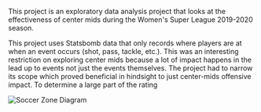 This project is an exploratory data analysis project that looks at the effectiveness of center mids during the Women's Super League 2019-2020 season.

This project uses Statsbomb data that only records where players are at when an event occurs (shot, pass, tackle, etc.). This was an interesting restriction on exploring center mids because a lot of impact happens in the lead up to events not just the events themselves. The project had to narrow its scope which proved beneficial in hindsight to just center-mids offensive impact. To determine a large part of the rating 







![Soccer Zone Diagram]([https://scontent.fhio2-1.fna.fbcdn.net/v/t1.6435-9/95101085_132027685111112_8344713795012132864_n.jpg?_nc_cat=108&ccb=1-7&_nc_sid=973b4a&_nc_ohc=wtvsYzbPm5EAX9domVS&_nc_ht=scontent.fhio2-1.fna&oh=00_AT86FBQ9rPg0Kr7QlcL-kjfRHrt-rKK_LIu9jvOfApKqNw&oe=6378B84D.png])
